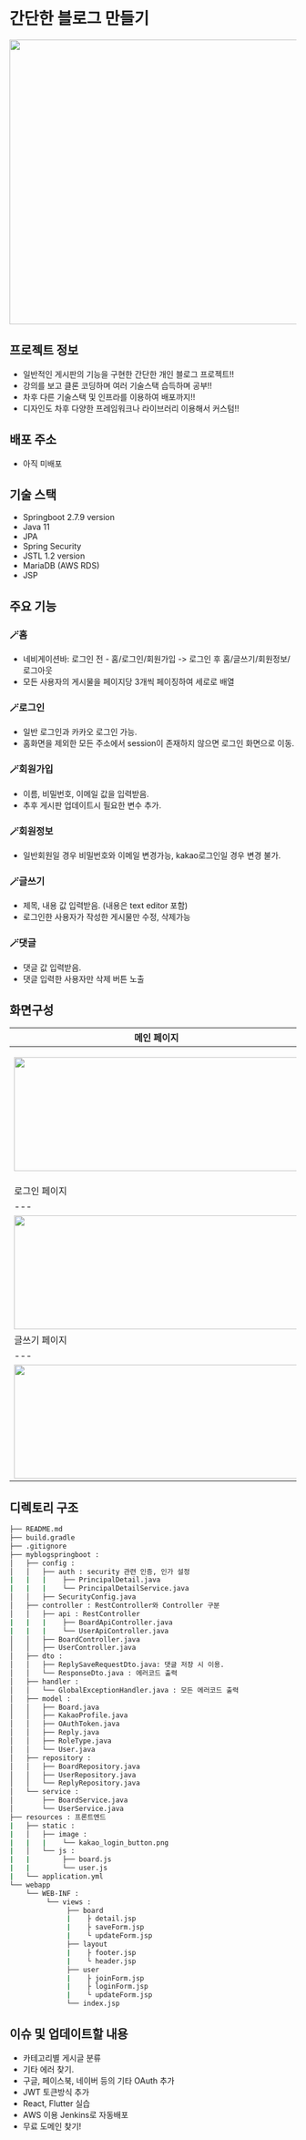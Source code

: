 # 간단한 블로그 만들기

<p align="center"><img src="etc/home_img.png" height="500" width="800"></p>

## 프로젝트 정보
* 일반적인 게시판의 기능을 구현한 간단한 개인 블로그 프로젝트!!
* 강의를 보고 클론 코딩하며 여러 기술스택 습득하며 공부!! 
* 차후 다른 기술스택 및 인프라를 이용하여 배포까지!!
* 디자인도 차후 다양한 프레임워크나 라이브러리 이용해서 커스텀!!


## 배포 주소
* 아직 미배포


## 기술 스택
* Springboot 2.7.9 version
* Java 11
* JPA
* Spring Security
* JSTL 1.2 version
* MariaDB (AWS RDS)
* JSP


## 주요 기능

### 🪄홈
* 네비게이션바: 로그인 전 - 홈/로그인/회원가입 -> 로그인 후 홈/글쓰기/회원정보/로그아웃
* 모든 사용자의 게시물을 페이지당 3개씩 페이징하여 세로로 배열
### 🪄로그인
* 일반 로그인과 카카오 로그인 가능.
* 홈화면을 제외한 모든 주소에서 session이 존재하지 않으면 로그인 화면으로 이동.
### 🪄회원가입
* 이름, 비밀번호, 이메일 값을 입력받음.
* 추후 게시판 업데이트시 필요한 변수 추가.
### 🪄회원정보
* 일반회원일 경우 비밀번호와 이메일 변경가능, kakao로그인일 경우 변경 불가.
### 🪄글쓰기
* 제목, 내용 값 입력받음. (내용은 text editor 포함)
* 로그인한 사용자가 작성한 게시물만 수정, 삭제가능
### 🪄댓글
* 댓글 값 입력받음.
* 댓글 입력한 사용자만 삭제 버튼 노출

## 화면구성
메인 페이지|회원가입 페이지
---|---
<img src="etc/home_img.png" width="500" height="200"/>|<p align="center"><img src="etc/signup_img.png" height="200" width="500"></p>
로그인 페이지|회원정보 페이지
---|---
<img src="etc/login_img.png" width="500" height="200"/>|<img src="etc/userdetail_img.png" width="500" height="200"/>
글쓰기 페이지|글정보 페이지
---|---
<img src="etc/bwrite_img.png" width="500" height="200"/>|<img src="etc/bdetail_img.png" width="500" height="200"/>


## 디렉토리 구조
```bash
├── README.md
├── build.gradle
├── .gitignore
├── myblogspringboot : 
│   ├── config : 
│   │   ├── auth : security 관련 인증, 인가 설정
|   |   |    ├── PrincipalDetail.java
|   |   |    └── PrincipalDetailService.java
│   │   ├── SecurityConfig.java
│   ├── controller : RestController와 Controller 구분
│   │   ├── api : RestController
|   |   |    ├── BoardApiController.java
|   |   |    └── UserApiController.java
│   │   ├── BoardController.java
│   │   ├── UserController.java
│   ├── dto :
│   │   ├── ReplySaveRequestDto.java: 댓글 저장 시 이용.
│   │   └── ResponseDto.java : 에러코드 출력
│   ├── handler : 
│   │   └── GlobalExceptionHandler.java : 모든 에러코드 출력
│   ├── model : 
│   │   ├── Board.java
│   │   ├── KakaoProfile.java
│   │   ├── OAuthToken.java
│   │   ├── Reply.java
│   │   ├── RoleType.java
│   │   └── User.java
│   ├── repository : 
│   │   ├── BoardRepository.java
│   │   ├── UserRepository.java
│   │   └── ReplyRepository.java
│   └── service :
│       ├── BoardService.java
│       └── UserService.java
├── resources : 프론트엔드
|   ├── static :
|   │   ├── image :
|   |   |    └── kakao_login_button.png
|   │   └── js :
|   |        ├── board.js
|   |        └── user.js
|   └── application.yml
└── webapp
    └── WEB-INF :
         └── views :
              ├── board 
              |    ├ detail.jsp
              |    ├ saveForm.jsp
              |    └ updateForm.jsp
              ├── layout
              |    ├ footer.jsp
              |    └ header.jsp
              ├── user
              |    ├ joinForm.jsp
              |    ├ loginForm.jsp
              |    └ updateForm.jsp
              └── index.jsp

```

## 이슈 및 업데이트할 내용
* 카테고리별 게시글 분류
* 기타 에러 찾기.
* 구글, 페이스북, 네이버 등의 기타 OAuth 추가
* JWT 토큰방식 추가
* React, Flutter 실습
* AWS 이용 Jenkins로 자동배포
* 무료 도메인 찾기!


